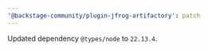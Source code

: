 ```yaml
---
'@backstage-community/plugin-jfrog-artifactory': patch
---
```


Updated dependency `@types/node` to `22.13.4`.
